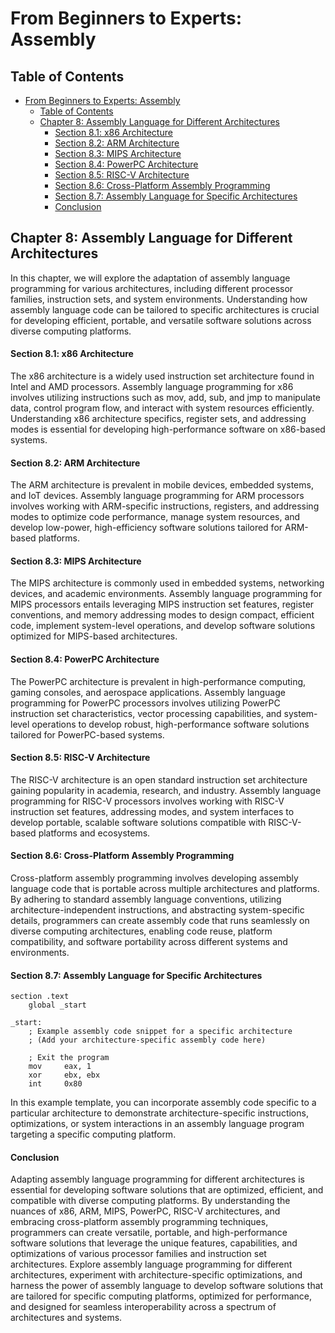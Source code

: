 # From Beginners to Experts: Assembly

## Table of Contents

- [From Beginners to Experts: Assembly](#from-beginners-to-experts-assembly)
  - [Table of Contents](#table-of-content)
  - [Chapter 8: Assembly Language for Different Architectures](#chapter-8-assembly-language-for-different-architectures)
      - [Section 8.1: x86 Architecture](#section-81-x86-architecture)
      - [Section 8.2: ARM Architecture](#section-82-arm-architecture)
      - [Section 8.3: MIPS Architecture](#section-83-mips-architecture)
      - [Section 8.4: PowerPC Architecture](#section-84-powerpc-architecture)
      - [Section 8.5: RISC-V Architecture](#section-85-risc-v-architecture)
      - [Section 8.6: Cross-Platform Assembly Programming](#section-86-cross-platform-assembly-programming)
      - [Section 8.7: Assembly Language for Specific Architectures](#section-87-assembly-language-for-specific-architectures)
      - [Conclusion](#conclusion)

## Chapter 8: Assembly Language for Different Architectures

In this chapter, we will explore the adaptation of assembly language programming for various architectures, including different processor families, instruction sets, and system environments. Understanding how assembly language code can be tailored to specific architectures is crucial for developing efficient, portable, and versatile software solutions across diverse computing platforms.

#### Section 8.1: x86 Architecture

The x86 architecture is a widely used instruction set architecture found in Intel and AMD processors. Assembly language programming for x86 involves utilizing instructions such as mov, add, sub, and jmp to manipulate data, control program flow, and interact with system resources efficiently. Understanding x86 architecture specifics, register sets, and addressing modes is essential for developing high-performance software on x86-based systems.

#### Section 8.2: ARM Architecture

The ARM architecture is prevalent in mobile devices, embedded systems, and IoT devices. Assembly language programming for ARM processors involves working with ARM-specific instructions, registers, and addressing modes to optimize code performance, manage system resources, and develop low-power, high-efficiency software solutions tailored for ARM-based platforms.

#### Section 8.3: MIPS Architecture

The MIPS architecture is commonly used in embedded systems, networking devices, and academic environments. Assembly language programming for MIPS processors entails leveraging MIPS instruction set features, register conventions, and memory addressing modes to design compact, efficient code, implement system-level operations, and develop software solutions optimized for MIPS-based architectures.

#### Section 8.4: PowerPC Architecture

The PowerPC architecture is prevalent in high-performance computing, gaming consoles, and aerospace applications. Assembly language programming for PowerPC processors involves utilizing PowerPC instruction set characteristics, vector processing capabilities, and system-level operations to develop robust, high-performance software solutions tailored for PowerPC-based systems.

#### Section 8.5: RISC-V Architecture

The RISC-V architecture is an open standard instruction set architecture gaining popularity in academia, research, and industry. Assembly language programming for RISC-V processors involves working with RISC-V instruction set features, addressing modes, and system interfaces to develop portable, scalable software solutions compatible with RISC-V-based platforms and ecosystems.

#### Section 8.6: Cross-Platform Assembly Programming

Cross-platform assembly programming involves developing assembly language code that is portable across multiple architectures and platforms. By adhering to standard assembly language conventions, utilizing architecture-independent instructions, and abstracting system-specific details, programmers can create assembly code that runs seamlessly on diverse computing architectures, enabling code reuse, platform compatibility, and software portability across different systems and environments.

#### Section 8.7: Assembly Language for Specific Architectures

```assembly
section .text
    global _start

_start:
    ; Example assembly code snippet for a specific architecture
    ; (Add your architecture-specific assembly code here)

    ; Exit the program
    mov     eax, 1
    xor     ebx, ebx
    int     0x80
```

In this example template, you can incorporate assembly code specific to a particular architecture to demonstrate architecture-specific instructions, optimizations, or system interactions in an assembly language program targeting a specific computing platform.

#### Conclusion

Adapting assembly language programming for different architectures is essential for developing software solutions that are optimized, efficient, and compatible with diverse computing platforms. By understanding the nuances of x86, ARM, MIPS, PowerPC, RISC-V architectures, and embracing cross-platform assembly programming techniques, programmers can create versatile, portable, and high-performance software solutions that leverage the unique features, capabilities, and optimizations of various processor families and instruction set architectures. Explore assembly language programming for different architectures, experiment with architecture-specific optimizations, and harness the power of assembly language to develop software solutions that are tailored for specific computing platforms, optimized for performance, and designed for seamless interoperability across a spectrum of architectures and systems.
